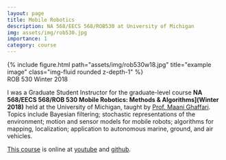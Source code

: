 ```yaml
---
layout: page
title: Mobile Robotics
description: NA 568/EECS 568/ROB530 at University of Michigan
img: assets/img/rob530.jpg
importance: 1
category: course
---
```


<div class="row">
    <div class="col-sm mt-3 mt-md-0">
        {% include figure.html path="assets/img/rob530w18.jpg" title="example image" class="img-fluid rounded z-depth-1" %}
    </div>
</div>
<div class="caption">
    ROB 530 Winter 2018
</div>

I was a Graduate Student Instructor for the graduate-level course **NA 568/EECS 568/ROB 530 Mobile Robotics: Methods & Algorithms](Winter 2018)** held at the University of Michigan, taught by [Prof. Maani Ghaffari](https://robotics.umich.edu/profile/maani-ghaffari/). Topics include Bayesian filtering; stochastic representations of the environment; motion and sensor models for mobile robots; algorithms for mapping, localization; application to autonomous marine, ground, and air vehicles.

[This course](https://robots.engin.umich.edu/mobilerobotics/) is online at [youtube](https://www.youtube.com/watch?v=pH4Pkmey2_E&list=PLdMorpQLjeXmbFaVku4JdjmQByHHqTd1F) and [github](https://github.com/UMich-CURLY-teaching/UMich-ROB-530-public).
